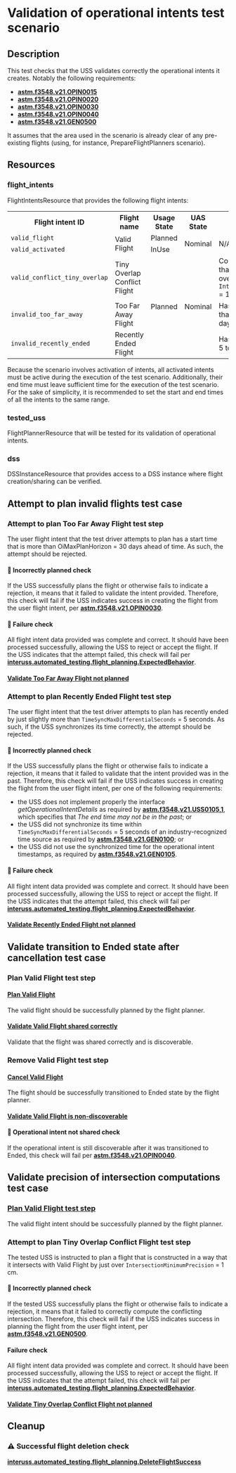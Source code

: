 # Validation of operational intents test scenario

## Description
This test checks that the USS validates correctly the operational intents it creates.
Notably the following requirements:
- **[astm.f3548.v21.OPIN0015](../../../../requirements/astm/f3548/v21.md)**
- **[astm.f3548.v21.OPIN0020](../../../../requirements/astm/f3548/v21.md)**
- **[astm.f3548.v21.OPIN0030](../../../../requirements/astm/f3548/v21.md)**
- **[astm.f3548.v21.OPIN0040](../../../../requirements/astm/f3548/v21.md)**
- **[astm.f3548.v21.GEN0500](../../../../requirements/astm/f3548/v21.md)**

It assumes that the area used in the scenario is already clear of any pre-existing flights (using, for instance, PrepareFlightPlanners scenario).

## Resources
### flight_intents
FlightIntentsResource that provides the following flight intents:

<table>
  <tr>
    <th>Flight intent ID</th>
    <th>Flight name</th>
    <th>Usage State</th>
    <th>UAS State</th>
    <th>Invalid details</th>
  </tr>
  <tr>
    <td><code>valid_flight</code></td>
    <td rowspan="2">Valid Flight</td>
    <td>Planned</td>
    <td rowspan="2">Nominal</td>
    <td rowspan="2">N/A</td>
  </tr>
  <tr>
    <td><code>valid_activated</code></td>
    <td>InUse</td>
  </tr>

  <tr>
    <td><code>valid_conflict_tiny_overlap</code></td>
    <td>Tiny Overlap Conflict Flight</td>
    <td rowspan="3">Planned</td>
    <td rowspan="3">Nominal</td>
    <td>Conflicts with Flight 1 such that their 3D volumes have an overlap just above <code>IntersectionMinimumPrecision</code> = 1cm</td>
  </tr>
  <tr>
    <td><code>invalid_too_far_away</code></td>
    <td>Too Far Away Flight</td>
    <td>Has a start time that is more than <code>OiMaxPlanHorizon</code> = 30 days ahead of time</td>
  </tr>
  <tr>
    <td><code>invalid_recently_ended</code></td>
    <td>Recently Ended Flight</td>
    <td>Has an end time that is within 5 to 10 seconds in the past.</td>
  </tr>
</table>

Because the scenario involves activation of intents, all activated intents must be active during the execution of the
test scenario. Additionally, their end time must leave sufficient time for the execution of the test scenario. For the
sake of simplicity, it is recommended to set the start and end times of all the intents to the same range.

### tested_uss
FlightPlannerResource that will be tested for its validation of operational intents.

### dss
DSSInstanceResource that provides access to a DSS instance where flight creation/sharing can be verified.

## Attempt to plan invalid flights test case
### Attempt to plan Too Far Away Flight test step
The user flight intent that the test driver attempts to plan has a start time that is more than OiMaxPlanHorizon = 30 days ahead of
time. As such, the attempt should be rejected.

#### 🛑 Incorrectly planned check
If the USS successfully plans the flight or otherwise fails to indicate a rejection, it means that it failed to validate
the intent provided.  Therefore, this check will fail if the USS indicates success in creating the flight from the user
flight intent, per **[astm.f3548.v21.OPIN0030](../../../../requirements/astm/f3548/v21.md)**.

#### 🛑 Failure check
All flight intent data provided was complete and correct. It should have been processed successfully, allowing the USS
to reject or accept the flight. If the USS indicates that the attempt failed, this check will fail per
**[interuss.automated_testing.flight_planning.ExpectedBehavior](../../../../requirements/interuss/automated_testing/flight_planning.md)**.

#### [Validate Too Far Away Flight not planned](../validate_not_shared_operational_intent.md)

### Attempt to plan Recently Ended Flight test step
The user flight intent that the test driver attempts to plan has recently ended by just slightly more than `TimeSyncMaxDifferentialSeconds` = 5 seconds.
As such, if the USS synchronizes its time correctly, the attempt should be rejected.

#### 🛑 Incorrectly planned check
If the USS successfully plans the flight or otherwise fails to indicate a rejection, it means that it failed to validate
that the intent provided was in the past. Therefore, this check will fail if the USS indicates success in creating the
flight from the user flight intent, per one of the following requirements:
- the USS does not implement properly the interface _getOperationalIntentDetails_ as required by **[astm.f3548.v21.USS0105,1](../../../../requirements/astm/f3548/v21.md)**, which specifies that _The end time may not be in the past_; or
- the USS did not synchronize its time within `TimeSyncMaxDifferentialSeconds` = 5 seconds of an industry-recognized time source as required by **[astm.f3548.v21.GEN0100](../../../../requirements/astm/f3548/v21.md)**; or
- the USS did not use the synchronized time for the operational intent timestamps, as required by **[astm.f3548.v21.GEN0105](../../../../requirements/astm/f3548/v21.md)**.

#### 🛑 Failure check
All flight intent data provided was complete and correct. It should have been processed successfully, allowing the USS
to reject or accept the flight. If the USS indicates that the attempt failed, this check will fail per
**[interuss.automated_testing.flight_planning.ExpectedBehavior](../../../../requirements/interuss/automated_testing/flight_planning.md)**.

#### [Validate Recently Ended Flight not planned](../validate_not_shared_operational_intent.md)

## Validate transition to Ended state after cancellation test case
### Plan Valid Flight test step

#### [Plan Valid Flight](../../../flight_planning/plan_flight_intent.md)
The valid flight should be successfully planned by the flight planner.

#### [Validate Valid Flight shared correctly](../validate_shared_operational_intent.md)
Validate that the flight was shared correctly and is discoverable.

### Remove Valid Flight test step

#### [Cancel Valid Flight](../../../flight_planning/delete_flight_intent.md)
The flight should be successfully transitioned to Ended state by the flight planner.

#### [Validate Valid Flight is non-discoverable](../validate_removed_operational_intent.md)

#### 🛑 Operational intent not shared check
If the operational intent is still discoverable after it was transitioned to Ended,
this check will fail per **[astm.f3548.v21.OPIN0040](../../../../requirements/astm/f3548/v21.md)**.

## Validate precision of intersection computations test case
### [Plan Valid Flight test step](../../../flight_planning/plan_flight_intent.md)
The valid flight intent should be successfully planned by the flight planner.

### Attempt to plan Tiny Overlap Conflict Flight test step
The tested USS is instructed to plan a flight that is constructed in a way that it intersects with Valid Flight by just
over `IntersectionMinimumPrecision` = 1 cm.

#### 🛑 Incorrectly planned check
If the tested USS successfully plans the flight or otherwise fails to indicate a rejection, it means that it failed
to correctly compute the conflicting intersection. Therefore, this check will fail if the USS indicates success in
planning the flight from the user flight intent, per **[astm.f3548.v21.GEN0500](../../../../requirements/astm/f3548/v21.md)**.

#### Failure check
All flight intent data provided was complete and correct. It should have been processed successfully, allowing the USS
to reject or accept the flight. If the USS indicates that the attempt failed, this check will fail per
**[interuss.automated_testing.flight_planning.ExpectedBehavior](../../../../requirements/interuss/automated_testing/flight_planning.md)**.

#### [Validate Tiny Overlap Conflict Flight not planned](../validate_not_shared_operational_intent.md)

## Cleanup
### ⚠️ Successful flight deletion check
**[interuss.automated_testing.flight_planning.DeleteFlightSuccess](../../../../requirements/interuss/automated_testing/flight_planning.md)**
